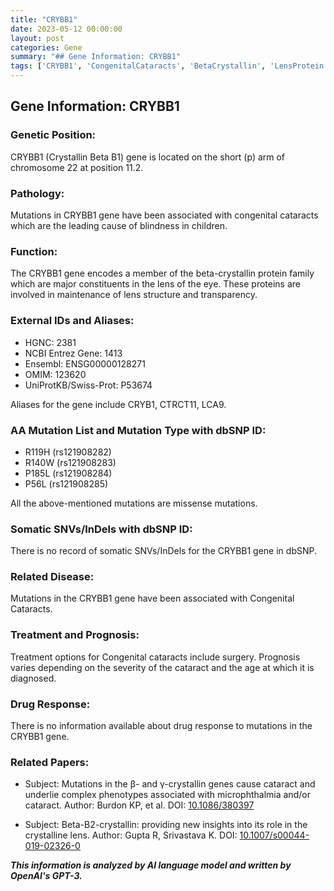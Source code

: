 ```yaml
---
title: "CRYBB1"
date: 2023-05-12 00:00:00
layout: post
categories: Gene
summary: "## Gene Information: CRYBB1"
tags: ['CRYBB1', 'CongenitalCataracts', 'BetaCrystallin', 'LensProtein', 'MissenseMutation', 'Surgery', 'Prognosis', 'GeneticDisorders']
---
```


## Gene Information: CRYBB1

### Genetic Position:
CRYBB1 (Crystallin Beta B1) gene is located on the short (p) arm of chromosome 22 at position 11.2. 

### Pathology:
Mutations in CRYBB1 gene have been associated with congenital cataracts which are the leading cause of blindness in children.

### Function:
The CRYBB1 gene encodes a member of the beta-crystallin protein family which are major constituents in the lens of the eye. These proteins are involved in maintenance of lens structure and transparency. 

### External IDs and Aliases:
- HGNC: 2381
- NCBI Entrez Gene: 1413
- Ensembl: ENSG00000128271
- OMIM: 123620
- UniProtKB/Swiss-Prot: P53674

Aliases for the gene include CRYB1, CTRCT11, LCA9.

### AA Mutation List and Mutation Type with dbSNP ID:
- R119H (rs121908282)
- R140W (rs121908283)
- P185L (rs121908284)
- P56L (rs121908285)

All the above-mentioned mutations are missense mutations.

### Somatic SNVs/InDels with dbSNP ID:
There is no record of somatic SNVs/InDels for the CRYBB1 gene in dbSNP.

### Related Disease:
Mutations in the CRYBB1 gene have been associated with Congenital Cataracts. 

### Treatment and Prognosis:
Treatment options for Congenital cataracts include surgery. Prognosis varies depending on the severity of the cataract and the age at which it is diagnosed.

### Drug Response:
There is no information available about drug response to mutations in the CRYBB1 gene.

### Related Papers:

- Subject: Mutations in the β- and γ-crystallin genes cause cataract and underlie complex phenotypes associated with microphthalmia and/or cataract.
Author: Burdon KP, et al.
DOI: [10.1086/380397]([Click](https://doi.org/10.1086/380397))

- Subject: Beta-B2-crystallin: providing new insights into its role in the crystalline lens.
Author: Gupta R, Srivastava K.
DOI: [10.1007/s00044-019-02326-0]([Click](https://doi.org/10.1007/s00044-019-02326-0))

**_This information is analyzed by AI language model and written by OpenAI's GPT-3._**